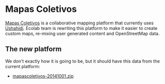 # Mapas Coletivos

[Mapas Coletivos](http://www.mapascoletivos.com.br) is a collaborative mapping platform that currently uses  [Ushahidi](http://www.ushahidi.com/). Ecolab team is rewriting this platform to make it easier to create custom maps, re-mixing user generated content and OpenStreetMap data.

## The new platform

We don't exactly how it is going to be, but it should have this data from the current platform:

* [mapascoletivos-20141001.zip](https://dl.dropboxusercontent.com/u/3291375/mapascoletivos/mapascoletivos-20141001.zip)

